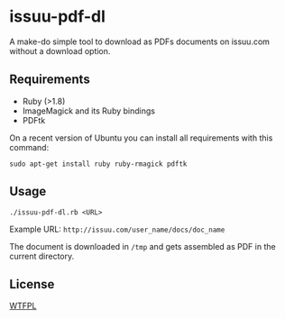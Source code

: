 # issuu-pdf-dl

A make-do simple tool to download as PDFs documents on issuu.com without a download option.

## Requirements

 - Ruby (>1.8)
 - ImageMagick and its Ruby bindings
 - PDFtk

On a recent version of Ubuntu you can install all requirements with this command:

    sudo apt-get install ruby ruby-rmagick pdftk 

## Usage

    ./issuu-pdf-dl.rb <URL>
    
Example URL: `http://issuu.com/user_name/docs/doc_name`

The document is downloaded in `/tmp` and gets assembled as PDF in the current directory.


## License

[WTFPL](http://www.wtfpl.net/)

